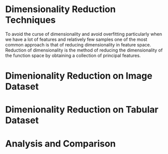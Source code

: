 # Dimensionality Reduction Techniques

To avoid the curse of dimensionality and avoid overfitting particularly when we have a lot of features and relatively few samples one of the 
most common approach is that of reducing dimensionality in feature space. Reduction of dimensionality is the method of reducing 
the dimensionality of the function space by obtaining a collection of principal features.

# Dimenionality Reduction on Image Dataset


# Dimenionality Reduction on Tabular Dataset


# Analysis and Comparison

 
